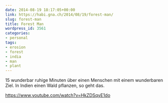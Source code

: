 ```yaml
---
date: 2014-08-19 18:17:05+00:00
link: https://habi.gna.ch/2014/08/19/forest-man/
slug: forest-man
title: Forest Man
wordpress_id: 3561
categories:
- personal
tags:
- erosion
- forest
- india
- man
- plant
---
```


15 wunderbar ruhige Minuten über einen Menschen mit einem wunderbaren Ziel.
In Indien einen Wald pflanzen, so geht das.

https://www.youtube.com/watch?v=HkZDSqyE1do

